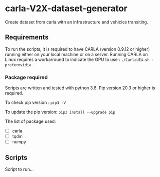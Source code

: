 # carla-V2X-dataset-generator
Create dataset from carla with an infrastructure and vehicles transiting. 

## Requirements
To run the scripts, it is required to have CARLA (version 0.9.12 or higher) running either on your local machine or on a server. 
Running CARLA on Linux requires a workarround to indicate the GPU to use : `./CarlaUE4.sh -prefernvidia` .

### Package required
Scripts are written and tested with python 3.8. Pip version 20.3 or higher is required. 

To check pip version :
`pip3 -V`

To update the pip version:
`pip3 install --upgrade pip`

The list of package used:

- [ ] carla
- [ ] tqdm
- [ ] numpy

## Scripts 
Script to run...
